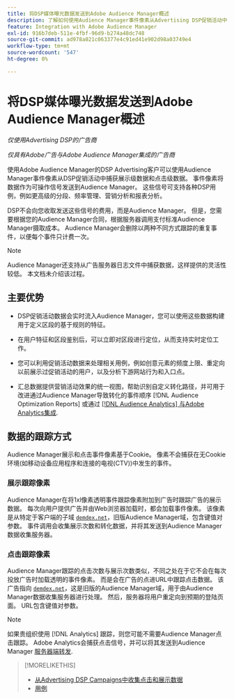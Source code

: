 ```yaml
---
title: 将DSP媒体曝光数据发送到Adobe Audience Manager概述
description: 了解如何使用Audience Manager事件像素从Advertising DSP促销活动中捕获展示级和点击级数据
feature: Integration with Adobe Audience Manager
exl-id: 916b7deb-511e-4fbf-96d9-b274a48dc748
source-git-commit: ad978a021c063377e4c91ed41e902d98a03749e4
workflow-type: tm+mt
source-wordcount: '547'
ht-degree: 0%

---
```


# 将DSP媒体曝光数据发送到Adobe Audience Manager概述

*仅使用Advertising DSP的广告商*

*仅具有Adobe广告与Adobe Audience Manager集成的广告商*

使用Adobe Audience Manager的DSP Advertising客户可以使用Audience Manager事件像素从DSP促销活动中捕获展示级数据和点击级数据。 事件像素将数据作为可操作信号发送到Audience Manager。 这些信号可支持各种DSP用例，例如更高级的分段、频率管理、营销分析和报表分析。

DSP不会向您收取发送这些信号的费用，而是Audience Manager。 但是，您需要根据您的Audience Manager合同，根据服务器调用支付标准Audience Manager摄取成本。 Audience Manager会删除以两种不同方式跟踪的重复事件，以便每个事件只计费一次。

>[!NOTE]
>
> Audience Manager还支持从广告服务器日志文件中捕获数据，这样提供的灵活性较低。 本文档未介绍该过程。

## 主要优势

* DSP促销活动数据会实时流入Audience Manager，您可以使用这些数据构建用于定义区段的基于规则的特征。

* 在用户特征和区段鉴别后，可以立即对区段进行定位，从而支持实时定位工作。

* 您可以利用促销活动数据来处理相关用例，例如创意元素的频度上限、重定向以前展示过促销活动的用户，以及分析下游网站行为和入口点。

* 汇总数据提供营销活动效果的统一视图，帮助识别自定义转化路径，并可用于改进通过Audience Manager导致转化的事件顺序 [!DNL Audience Optimization Reports] 或通过 [[!DNL Audience Analytics] 与Adobe Analytics集成](/help/integrations/audience-manager/audience-analytics.md).

## 数据的跟踪方式

Audience Manager展示和点击事件像素基于Cookie。 像素不会捕获在无Cookie环境(如移动设备应用程序和连接的电视(CTV))中发生的事件。

### 展示跟踪像素

Audience Manager在将1xl像素透明事件跟踪像素附加到广告时跟踪广告的展示数据。 每次向用户提供广告并由Web浏览器加载时，都会加载事件像素。 该像素是从特定于客户端的子域 [`demdex.net`](https://experienceleague.adobe.com/docs/audience-manager/user-guide/reference/demdex-calls.html)，旧版Audience Manager域，包含键值对参数。 事件调用会收集展示次数和转化数据，并将其发送到Audience Manager数据收集服务器。

### 点击跟踪像素

Audience Manager跟踪的点击次数与展示次数类似，不同之处在于它不会在每次投放广告时加载透明的事件像素。 而是会在广告的点进URL中跟踪点击数据。 该广告指向 [`demdex.net`](https://experienceleague.adobe.com/docs/audience-manager/user-guide/reference/demdex-calls.html)，这是旧版的Audience Manager域，用于由Audience Manager数据收集服务器进行处理。 然后，服务器将用户重定向到预期的登陆页面。 URL包含键值对参数。

>[!NOTE]
>
>如果贵组织使用 [!DNL Analytics] 跟踪，则您可能不需要Audience Manager点击跟踪。 Adobe Analytics会捕获点击信号，并可以将其发送到Audience Manager [服务器端转发](https://experienceleague.adobe.com/docs/analytics/admin/admin-tools/server-side-forwarding/ssf.html).

>[!MORELIKETHIS]
>
>* [从Advertising DSP Campaigns中收集点击和展示数据](collect.md)
>* [用例](use-cases.md)

